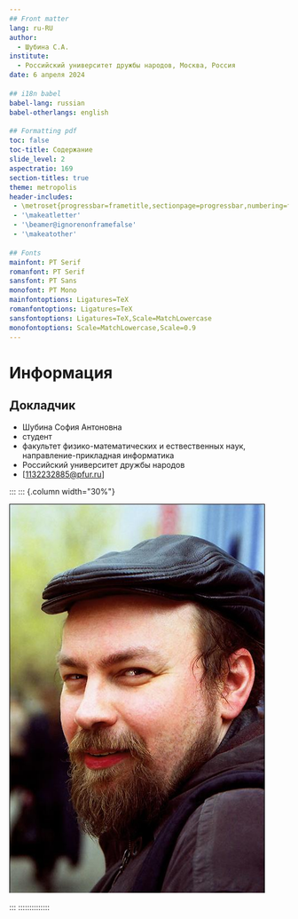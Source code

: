 ```yaml
---
## Front matter
lang: ru-RU
author:
  - Шубина С.А.
institute:
  - Российский университет дружбы народов, Москва, Россия
date: 6 апреля 2024

## i18n babel
babel-lang: russian
babel-otherlangs: english

## Formatting pdf
toc: false
toc-title: Содержание
slide_level: 2
aspectratio: 169
section-titles: true
theme: metropolis
header-includes:
 - \metroset{progressbar=frametitle,sectionpage=progressbar,numbering=fraction}
 - '\makeatletter'
 - '\beamer@ignorenonframefalse'
 - '\makeatother'
 
## Fonts
mainfont: PT Serif
romanfont: PT Serif
sansfont: PT Sans
monofont: PT Mono
mainfontoptions: Ligatures=TeX
romanfontoptions: Ligatures=TeX
sansfontoptions: Ligatures=TeX,Scale=MatchLowercase
monofontoptions: Scale=MatchLowercase,Scale=0.9
---
```


# Информация

## Докладчик

  * Шубина София Антоновна
  * студент
  * факультет физико-математических и ествественных наук, направление-прикладная информатика
  * Российский университет дружбы народов
  * [1132232885@pfur.ru]

:::
::: {.column width="30%"}

![](./image/kulyabov.jpg)

:::
::::::::::::::



